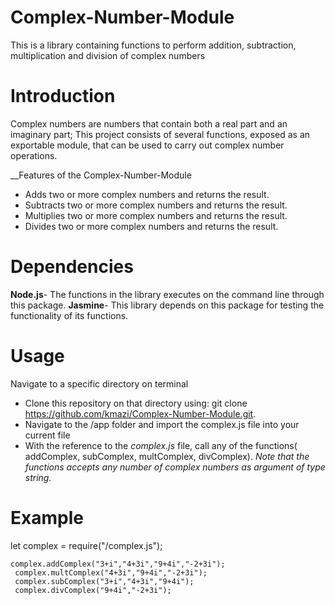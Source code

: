 # Complex-Number-Module
This is a library containing functions to perform addition, subtraction, multiplication and division of complex numbers

# Introduction
Complex numbers are numbers that contain both a real part and an imaginary part;
This project consists of several functions, exposed as an exportable module, that can be used to carry out complex number operations.

__Features of the Complex-Number-Module
* Adds two or more complex numbers and returns the result.
* Subtracts two or more complex numbers and returns the result.
* Multiplies two or more complex numbers and returns the result.
* Divides two or more complex numbers and returns the result.

# Dependencies
__Node.js__- The functions in the library executes on the command line through this package.
__Jasmine__- This library depends on this package for testing the functionality of its functions.

# Usage
Navigate to a specific directory on terminal
* Clone this repository on that directory using: git clone https://github.com/kmazi/Complex-Number-Module.git.
* Navigate to the /app folder and import the complex.js file into your current file
* With the reference to the *complex.js* file, call any of the functions( addComplex, subComplex, multComplex, divComplex).
*Note that the functions accepts any number of complex numbers as argument of type string.*

# Example
let complex = require("<stored-directory>/complex.js");
```
complex.addComplex("3+i","4+3i","9+4i","-2+3i");
 complex.multComplex("4+3i","9+4i","-2+3i");
 complex.subComplex("3+i","4+3i","9+4i");
 complex.divComplex("9+4i","-2+3i");
```

